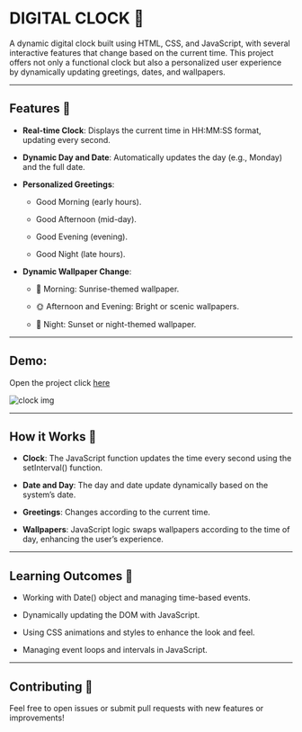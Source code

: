 # DIGITAL CLOCK 🌟

A dynamic digital clock built using HTML, CSS, and JavaScript, with several interactive features that change based on the current time. This project offers not only a functional clock but also a personalized user experience by dynamically updating greetings, dates, and wallpapers.

---

## Features 🚀

- **Real-time Clock**: Displays the current time in HH:MM:SS format, updating every second.

- **Dynamic Day and Date**: Automatically updates the day (e.g., Monday) and the full date.

- **Personalized Greetings**:
     - Good Morning (early hours).
       
     - Good Afternoon (mid-day).
       
     - Good Evening (evening).
       
     - Good Night (late hours).
 
- **Dynamic Wallpaper Change**:
 
    - 🌅 Morning: Sunrise-themed wallpaper.
 
    - 🌞 Afternoon and Evening: Bright or scenic wallpapers.
 
    - 🌙 Night: Sunset or night-themed wallpaper.
 
 ---

 ## Demo:
 Open the project click [here](https://naveenkumar-developer.github.io/digitalclock.github.io/)

![clock img](image/clockImg.png)

---

##  How it Works 🧪

- **Clock**: The JavaScript function updates the time every second using the setInterval() function.

- **Date and Day**: The day and date update dynamically based on the system’s date.

- **Greetings**: Changes according to the current time.

- **Wallpapers**: JavaScript logic swaps wallpapers according to the time of day, enhancing the user’s experience.

---

## Learning Outcomes 📝

- Working with Date() object and managing time-based events.

- Dynamically updating the DOM with JavaScript.

- Using CSS animations and styles to enhance the look and feel.

- Managing event loops and intervals in JavaScript.

---

## Contributing 🤝

Feel free to open issues or submit pull requests with new features or improvements!


